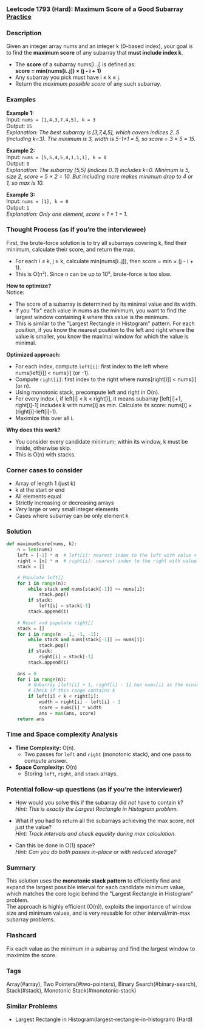 ### Leetcode 1793 (Hard): Maximum Score of a Good Subarray [Practice](https://leetcode.com/problems/maximum-score-of-a-good-subarray)

### Description  
Given an integer array nums and an integer k (0-based index), your goal is to find the **maximum score** of any subarray that **must include index k**.  
- The **score** of a subarray nums[i..j] is defined as:  
  **score = min(nums[i..j]) × (j - i + 1)**
- Any subarray you pick must have i ≤ k ≤ j.  
- Return the *maximum possible score* of any such subarray.

### Examples  

**Example 1:**  
Input: `nums = [1,4,3,7,4,5], k = 3`  
Output: `15`  
*Explanation: The best subarray is [3,7,4,5], which covers indices 2..5 (including k=3). The minimum is 3, width is 5-1+1 = 5, so score = 3 × 5 = 15.*

**Example 2:**  
Input: `nums = [5,5,4,5,4,1,1,1], k = 0`  
Output: `8`  
*Explanation: The subarray [5,5] (indices 0..1) includes k=0. Minimum is 5, size 2, score = 5 × 2 = 10. But including more makes minimum drop to 4 or 1, so max is 10.*

**Example 3:**  
Input: `nums = [1], k = 0`  
Output: `1`  
*Explanation: Only one element, score = 1 × 1 = 1.*

### Thought Process (as if you’re the interviewee)  
First, the brute-force solution is to try all subarrays covering k, find their minimum, calculate their score, and return the max.  
- For each i ≤ k, j ≥ k, calculate min(nums[i..j]), then score = min × (j - i + 1).  
- This is O(n²). Since n can be up to 10⁵, brute-force is too slow.

**How to optimize?**  
Notice:  
- The score of a subarray is determined by its minimal value and its width.  
- If you "fix" each value in nums as the minimum, you want to find the largest window containing k where this value is the minimum.  
- This is similar to the "Largest Rectangle in Histogram" pattern. For each position, if you know the nearest position to the left and right where the value is smaller, you know the maximal window for which the value is minimal.

**Optimized approach:**  
- For each index, compute `left[i]`: first index to the left where nums[left[i]] < nums[i] (or -1).
- Compute `right[i]`: first index to the right where nums[right[i]] < nums[i] (or n).
- Using monotonic stack, precompute left and right in O(n).
- For every index i, if left[i] < k < right[i], it means subarray [left[i]+1, right[i]-1] includes k with nums[i] as min. Calculate its score: nums[i] × (right[i]-left[i]-1).
- Maximize this over all i.

**Why does this work?**  
- You consider every candidate minimum; within its window, k must be inside, otherwise skip.
- This is O(n) with stacks.

### Corner cases to consider  
- Array of length 1 (just k)
- k at the start or end
- All elements equal
- Strictly increasing or decreasing arrays
- Very large or very small integer elements
- Cases where subarray can be only element k

### Solution

```python
def maximumScore(nums, k):
    n = len(nums)
    left = [-1] * n  # left[i]: nearest index to the left with value < nums[i]
    right = [n] * n  # right[i]: nearest index to the right with value < nums[i]
    stack = []

    # Populate left[]
    for i in range(n):
        while stack and nums[stack[-1]] >= nums[i]:
            stack.pop()
        if stack:
            left[i] = stack[-1]
        stack.append(i)
    
    # Reset and populate right[]
    stack = []
    for i in range(n - 1, -1, -1):
        while stack and nums[stack[-1]] >= nums[i]:
            stack.pop()
        if stack:
            right[i] = stack[-1]
        stack.append(i)
    
    ans = 0
    for i in range(n):
        # Subarray [left[i] + 1, right[i] - 1] has nums[i] as the minimum
        # Check if this range contains k
        if left[i] < k < right[i]:
            width = right[i] - left[i] - 1
            score = nums[i] * width
            ans = max(ans, score)
    return ans
```

### Time and Space complexity Analysis  

- **Time Complexity:** O(n).  
  - Two passes for `left` and `right` (monotonic stack), and one pass to compute answer.
- **Space Complexity:** O(n)  
  - Storing `left`, `right`, and `stack` arrays.

### Potential follow-up questions (as if you’re the interviewer)  

- How would you solve this if the subarray did *not* have to contain k?  
  *Hint: This is exactly the Largest Rectangle in Histogram problem.*

- What if you had to return all the subarrays achieving the max score, not just the value?  
  *Hint: Track intervals and check equality during max calculation.*

- Can this be done in O(1) space?  
  *Hint: Can you do both passes in-place or with reduced storage?*

### Summary
This solution uses the **monotonic stack pattern** to efficiently find and expand the largest possible interval for each candidate minimum value, which matches the core logic behind the "Largest Rectangle in Histogram" problem.  
The approach is highly efficient (O(n)), exploits the importance of window size and minimum values, and is very reusable for other interval/min-max subarray problems.


### Flashcard
Fix each value as the minimum in a subarray and find the largest window to maximize the score.

### Tags
Array(#array), Two Pointers(#two-pointers), Binary Search(#binary-search), Stack(#stack), Monotonic Stack(#monotonic-stack)

### Similar Problems
- Largest Rectangle in Histogram(largest-rectangle-in-histogram) (Hard)